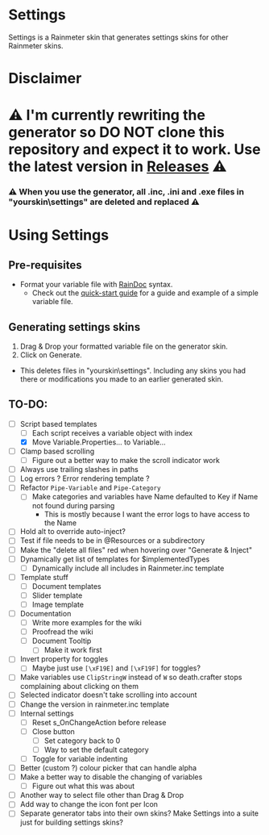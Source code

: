 # Settings

Settings is a Rainmeter skin that generates settings skins for other Rainmeter skins.

# Disclaimer

# :warning: I'm currently rewriting the generator so DO NOT clone this repository and expect it to work. Use the latest version in [Releases](https://github.com/sceleri/settings/releases) :warning:

### :warning: When you use the generator, all .inc, .ini and .exe files in "yourskin\settings" are deleted and replaced :warning:

# Using Settings

## Pre-requisites

- Format your variable file with [RainDoc](https://github.com/sceleri/settings/wiki/RainDoc-syntax) syntax.
  - Check out the [quick-start guide](https://github.com/sceleri/settings/wiki) for a guide and example of a simple variable file.

## Generating settings skins

1.  Drag & Drop your formatted variable file on the generator skin.
2.  Click on Generate.

- This deletes files in "yourskin\settings". Including any skins you had there or modifications you made to an earlier generated skin.

## TO-DO:

- [ ] Script based templates
  - [ ] Each script receives a variable object with index
  - [x] Move Variable.Properties... to Variable...
- [ ] Clamp based scrolling
  - [ ] Figure out a better way to make the scroll indicator work
- [ ] Always use trailing slashes in paths
- [ ] Log errors ? Error rendering template ?
- [ ] Refactor `Pipe-Variable` and `Pipe-Category`
  - [ ] Make categories and variables have Name defaulted to Key if Name not found during parsing
    - This is mostly because I want the error logs to have access to the Name
- [ ] Hold alt to override auto-inject?
- [ ] Test if file needs to be in @Resources or a subdirectory
- [ ] Make the "delete all files" red when hovering over "Generate & Inject"
- [ ] Dynamically get list of templates for $implementedTypes
  - [ ] Dynamically include all includes in Rainmeter.inc template
- [ ] Template stuff
  - [ ] Document templates
  - [ ] Slider template
  - [ ] Image template
- [ ] Documentation
  - [ ] Write more examples for the wiki
  - [ ] Proofread the wiki
  - [ ] Document Tooltip
    - [ ] Make it work first
- [ ] Invert property for toggles
  - [ ] Maybe just use `[\xF19E]` and `[\xF19F]` for toggles?
- [ ] Make variables use `ClipStringW` instead of `W` so death.crafter stops complaining about clicking on them
- [ ] Selected indicator doesn't take scrolling into account
- [ ] Change the version in rainmeter.inc template
- [ ] Internal settings
  - [ ] Reset s_OnChangeAction before release
  - [ ] Close button
    - [ ] Set category back to 0
    - [ ] Way to set the default category
  - [ ] Toggle for variable indenting
- [ ] Better (custom ?) colour picker that can handle alpha
- [ ] Make a better way to disable the changing of variables
  - [ ] Figure out what this was about
- [ ] Another way to select file other than Drag & Drop
- [ ] Add way to change the icon font per Icon
- [ ] Separate generator tabs into their own skins? Make Settings into a suite just for building settings skins?
